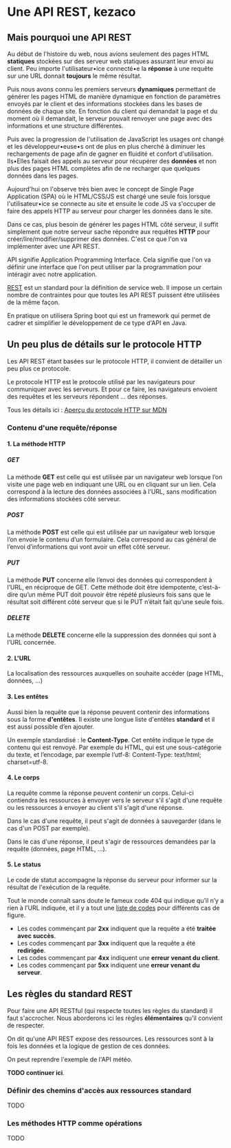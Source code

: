 # Une API REST, kezaco

## Mais pourquoi une API REST

Au début de l'histoire du web, nous avions seulement des pages HTML **statiques** stockées sur des serveur web statiques assurant leur envoi au client. Peu importe l'utilisateur•ice connecté•e la **réponse** à une requête sur une URL donnait **toujours** le même résultat.

Puis nous avons connu les premiers serveurs **dynamiques** permettant de générer les pages HTML de manière dynamique en fonction de paramètres envoyés par le client et des informations stockées dans les bases de données de chaque site. En fonction du client qui demandait la page et du moment où il demandait, le serveur pouvait renvoyer une page avec des informations et une structure différentes.

Puis avec la progression de l'utilisation de JavaScript les usages ont changé et les développeur•euse•s ont de plus en plus cherché à diminuer les rechargements de page afin de gagner en fluidité et confort d'utilisation. Ils•Elles faisait des appels au serveur pour récupérer des **données** et non plus des pages HTML complètes afin de ne recharger que quelques données dans les pages.

Aujourd'hui on l'observe très bien avec le concept de Single Page Application (SPA) où le HTML/CSS/JS est chargé une seule fois lorsque l'utilisateur•ice se connecte au site et ensuite le code JS va s'occuper de faire des appels HTTP au serveur pour charger les données dans le site.

Dans ce cas, plus besoin de générer les pages HTML côté serveur, il suffit simplement que notre serveur sache répondre aux requêtes **HTTP** pour créer/lire/modifier/supprimer des données. C'est ce que l'on va implémenter avec une API REST.

API signifie Application Programming Interface. Cela signifie que l'on va définir une interface que l'on peut utiliser par la programmation pour intéragir avec notre application.

[REST](https://fr.wikipedia.org/wiki/Representational_state_transfer) est un standard pour la définition de service web. Il impose un certain nombre de contraintes pour que toutes les API REST puissent être utilisées de la même façon.

En pratique on utilisera Spring boot qui est un framework qui permet de cadrer et simplifier le développement de ce type d'API en Java.

## Un peu plus de détails sur le protocole HTTP

Les API REST étant basées sur le protocole HTTP, il convient de détailler un peu plus ce protocole.

Le protocole HTTP est le protocole utilisé par les navigateurs pour communiquer avec les serveurs. Et pour ce faire, les navigateurs envoient des requêtes et les serveurs répondent ... des réponses.

Tous les détails ici : [Aperçu du protocole HTTP sur MDN](https://developer.mozilla.org/fr/docs/Web/HTTP/Aper%C3%A7u)

### Contenu d'une requête/réponse

#### 1. La méthode HTTP

##### GET

La méthode **GET** est celle qui est utilisée par un navigateur web lorsque l’on visite une page web en indiquant une URL ou en cliquant sur un lien. Cela correspond à la lecture des données associées à l’URL, sans modification des informations stockées côté serveur.

##### POST

La méthode **POST** est celle qui est utilisée par un navigateur web lorsque l’on envoie le contenu d’un formulaire. Cela correspond au cas général de l’envoi d’informations qui vont avoir un effet côté serveur.

##### PUT

La méthode **PUT** concerne elle l’envoi des données qui correspondent à l’URL, en réciproque de GET. Cette méthode doit être idempotente, c’est-à-dire qu’un même PUT doit pouvoir être répété plusieurs fois sans que le résultat soit différent côté serveur que si le PUT n’était fait qu’une seule fois.

##### DELETE

La méthode **DELETE** concerne elle la suppression des données qui sont à l’URL concernée.

#### 2. L'URL

La localisation des ressources auxquelles on souhaite accéder (page HTML, données, ...)

#### 3. Les entêtes

Aussi bien la requête que la réponse peuvent contenir des informations sous la forme **d'entêtes**. Il existe une longue liste d'entêtes **standard** et il est aussi possible d’en ajouter.

Un exemple standardisé : le **Content-Type**. Cet entête indique le type de contenu qui est renvoyé. Par exemple du HTML, qui est une sous-catégorie du texte, et l’encodage, par exemple l’utf-8: Content-Type: text/html; charset=utf-8.

#### 4. Le corps

La requête comme la réponse peuvent contenir un corps. Celui-ci contiendra les ressources à envoyer vers le serveur s'il s'agit d'une requête ou les ressources à envoyer au client s'il s'agit d'une réponse.

Dans le cas d'une requête, il peut s'agit de données à sauvegarder (dans le cas d'un POST par exemple).

Dans le cas d'une réponse, il peut s'agir de ressources demandées par la requête (données, page HTML, ...).

#### 5. Le status

Le code de statut accompagne la réponse du serveur pour informer sur la résultat de l'exécution de la requête.

Tout le monde connaît sans doute le fameux code 404 qui indique qu’il n’y a rien à l’URL indiquée, et il y a tout une [liste de codes](https://fr.wikipedia.org/wiki/Liste_des_codes_HTTP) pour différents cas de figure.

- Les codes commençant par **2xx** indiquent que la requête a été **traitée avec succès**.
- Les codes commençant par **3xx** indiquent que la requête a été **redirigée**.
- Les codes commençant par **4xx** indiquent une **erreur venant du client**.
- Les codes commençant par **5xx** indiquent une **erreur venant du serveur**.

## Les règles du standard REST

Pour faire une API RESTful (qui respecte toutes les règles du standard) il faut s'accrocher. Nous aborderons ici les règles **élémentaires** qu'il convient de respecter.

On dit qu'une API REST expose des ressources. Les ressources sont à la fois les données et la logique de gestion de ces données.

On peut reprendre l'exemple de l'API météo.

**TODO continuer ici**.

### Définir des chemins d'accès aux ressources standard

TODO

### Les méthodes HTTP comme opérations

TODO
